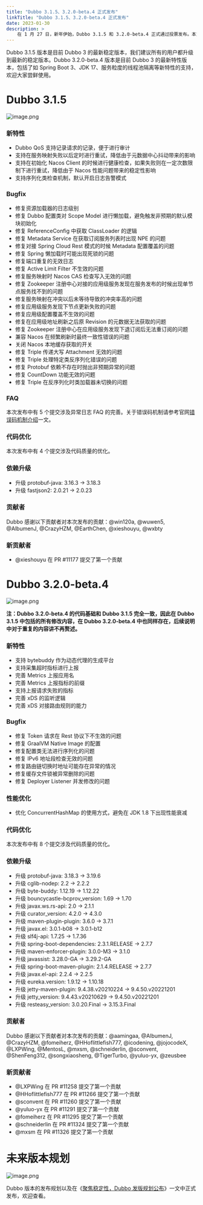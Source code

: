 ```yaml
---
title: "Dubbo 3.1.5、3.2.0-beta.4 正式发布"
linkTitle: "Dubbo 3.1.5、3.2.0-beta.4 正式发布"
date: 2023-01-30
description: >
    在 1 月 27 日，新年伊始，Dubbo 3.1.5 和 3.2.0-beta.4 正式通过投票发布。本文将介绍发布的变化一览。
---
```


Dubbo 3.1.5 版本是目前 Dubbo 3 的最新稳定版本，我们建议所有的用户都升级到最新的稳定版本。Dubbo 3.2.0-beta.4 版本是目前 Dubbo 3 的最新特性版本，包括了如 Spring Boot 3、JDK 17、服务粒度的线程池隔离等新特性的支持，欢迎大家尝鲜使用。

# Dubbo 3.1.5

![image.png](/imgs/blog/release/3-1-5.png)

### 新特性

- Dubbo QoS 支持记录请求的记录，便于进行审计
- 支持在服务映射失败以后定时进行重试，降低由于元数据中心抖动带来的影响
- 支持在初始化 Nacos Client 的时候进行健康检查，如果失败则在一定次数限制下进行重试，降低由于 Nacos 性能问题带来的稳定性影响
- 支持序列化类检查机制，默认开启日志告警模式

### Bugfix

- 修复资源加载器的日志级别
- 修复 Dubbo 配置类对 Scope Model 进行懒加载，避免触发非预期的默认模块初始化
- 修复 ReferenceConfig 中获取 ClassLoader 的逻辑
- 修复 Metadata Service 在获取订阅服务列表时出现 NPE 的问题
- 修复对接 Spring Cloud Rest 模式的时候 Metadata 配置覆盖的问题
- 修复 Spring 懒加载时可能出现死锁的问题
- 修复端口重复的无效日志
- 修复 Active Limit Filter 不生效的问题
- 修复服务映射时 Nacos CAS 检查写入无效的问题
- 修复 Zookeeper 注册中心对接的应用级服务发现在服务发布的时候出现单节点服务找不到的问题
- 修复服务映射在冲突以后未等待导致的冲突率高的问题
- 修复应用级服务发现下节点更新失败的问题
- 修复应用级配置覆盖不生效的问题
- 修复在应用级地址刷新之后原 Revision 的元数据无法获取的问题
- 修复 Zookeeper 注册中心在应用级服务发现下退订阅后无法重订阅的问题
- 兼容 Nacos 在频繁刷新时最终一致性错误的问题
- 关闭 Nacos 本地缓存获取的开关
- 修复 Triple 传递大写 Attachment 无效的问题
- 修复 Triple 处理特定类反序列化错误的问题
- 修复 Protobuf 依赖不存在时抛出非预期异常的问题
- 修复 CountDown 功能无效的问题
- 修复 Triple 在反序列化时类加载器未切换的问题

### FAQ

本次发布中有 5 个提交涉及异常日志 FAQ 的完善。关于错误码机制请参考官网[错误码机制介绍](/zh-cn/overview/java-sdk/reference-manual/faq/intro/)一文。

### 代码优化

本次发布中有 4 个提交涉及代码质量的优化。

### 依赖升级

- 升级 protobuf-java: 3.16.3 -> 3.18.3
- 升级 fastjson2: 2.0.21 -> 2.0.23

### 贡献者

Dubbo 感谢以下贡献者对本次发布的贡献：@win120a, @wuwen5, @AlbumenJ, @CrazyHZM, @EarthChen, @xieshouyu, @wxbty

### 新贡献者

- @xieshouyu 在 PR #11177 提交了第一个贡献

# Dubbo 3.2.0-beta.4

![image.png](/imgs/blog/release/3-2-0-beta-4.png)

**注：Dubbo 3.2.0-beta.4 的代码基础和 Dubbo 3.1.5 完全一致，因此在 Dubbo 3.1.5 中包括的所有修改内容，在 Dubbo 3.2.0-beta.4 中也同样存在，后续说明中对于重复的内容讲不再赘述。**

### 新特性

- 支持 bytebuddy 作为动态代理的生成平台
- 支持采集超时指标进行上报
- 完善 Metrics 上报应用名
- 完善 Metrics 上报指标的前缀
- 支持上报请求失败的指标
- 完善 xDS 的监听逻辑
- 完善 xDS 对接路由规则的能力

### Bugfix

- 修复 Token 请求在 Rest 协议下不生效的问题
- 修复 GraalVM Native Image 的配置
- 修复配置类无法进行序列化的问题
- 修复 IPv6 地址段检查无效的问题
- 修复路由链切换时地址可能存在异常的情况
- 修复缓存文件锁被异常删除的问题
- 修复 Deployer Listener 并发修改的问题

### 性能优化

- 优化 ConcurrentHashMap 的使用方式，避免在 JDK 1.8 下出现性能衰减

### 代码优化

本次发布中有 8 个提交涉及代码质量的优化。

### 依赖升级

- 升级 protobuf-java: 3.18.3 -> 3.19.6
- 升级 cglib-nodep: 2.2 -> 2.2.2
- 升级 byte-buddy: 1.12.19 -> 1.12.22
- 升级 bouncycastle-bcprov_version: 1.69 -> 1.70
- 升级 javax.ws.rs-api: 2.0 -> 2.1.1
- 升级 curator_version: 4.2.0 -> 4.3.0
- 升级 maven-plugin-plugin: 3.6.0 -> 3.7.1
- 升级 javax.el: 3.0.1-b08 -> 3.0.1-b12
- 升级 slf4j-api: 1.7.25 -> 1.7.36
- 升级 spring-boot-dependencies: 2.3.1.RELEASE -> 2.7.7
- 升级 maven-enforcer-plugin: 3.0.0-M3 -> 3.1.0
- 升级 javassist: 3.28.0-GA -> 3.29.2-GA
- 升级 spring-boot-maven-plugin: 2.1.4.RELEASE -> 2.7.7
- 升级 javax.el-api: 2.2.4 -> 2.2.5
- 升级 eureka.version: 1.9.12 -> 1.10.18
- 升级 jetty-maven-plugin: 9.4.38.v20210224 -> 9.4.50.v20221201
- 升级 jetty_version: 9.4.43.v20210629 -> 9.4.50.v20221201
- 升级 resteasy_version: 3.0.20.Final -> 3.15.3.Final

### 贡献者

Dubbo 感谢以下贡献者对本次发布的贡献：@aamingaa, @AlbumenJ, @CrazyHZM, @fomeiherz, @HHoflittlefish777, @icodening, @jojocodeX, @LXPWing, @MentosL, @mxsm, @schneiderlin, @sconvent, @ShenFeng312, @songxiaosheng, @TigerTurbo, @yuluo-yx, @zeusbee

### 新贡献者

- @LXPWing 在 PR #11258 提交了第一个贡献
- @HHoflittlefish777 在 PR #11266 提交了第一个贡献
- @sconvent 在 PR #11260 提交了第一个贡献
- @yuluo-yx 在 PR #11291 提交了第一个贡献
- @fomeiherz 在 PR #11295 提交了第一个贡献
- @schneiderlin 在 PR #11324 提交了第一个贡献
- @mxsm 在 PR #11326 提交了第一个贡献


# 未来版本规划

![image.png](/imgs/blog/release/release-roadmap.png)

Dubbo 版本的发布规划以及在《[聚焦稳定性，Dubbo 发版规划公布](https://mp.weixin.qq.com/s?__biz=MzIwODYwNTA4MA==&mid=2247484424&idx=1&sn=2f5ff4846f7dafad325f78fd8cf4d1fc&chksm=9701deffa07657e9a46eb97bb859770b4856599566b992724013a848a730f394702938e72404&token=1547029975&lang=zh_CN#rd)》一文中正式发布，欢迎查看。
